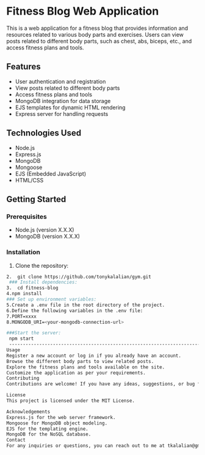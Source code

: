 # Fitness Blog Web Application
This is a web application for a fitness blog that provides information and resources related to various body parts and exercises. Users can view posts related to different body parts, such as chest, abs, biceps, etc., and access fitness plans and tools.

## Features

- User authentication and registration
- View posts related to different body parts
- Access fitness plans and tools
- MongoDB integration for data storage
- EJS templates for dynamic HTML rendering
- Express server for handling requests

## Technologies Used

- Node.js
- Express.js
- MongoDB
- Mongoose
- EJS (Embedded JavaScript)
- HTML/CSS

## Getting Started

### Prerequisites

- Node.js (version X.X.X)
- MongoDB (version X.X.X)

### Installation
1. Clone the repository:
 ```bash https://github.com/tonykalalian/gym.git
2.  git clone https://github.com/tonykalalian/gym.git
  ### Install dependencies:
3.  cd fitness-blog
4.npm install
### Set up environment variables:
5.Create a .env file in the root directory of the project.
6.Define the following variables in the .env file:
7.PORT=xxxx
8.MONGODB_URI=<your-mongodb-connection-url>

###Start the server:
  npm start
  --------------------------------------------------------------------------------------------------------------------
Usage
Register a new account or log in if you already have an account.
Browse the different body parts to view related posts.
Explore the fitness plans and tools available on the site.
Customize the application as per your requirements.
Contributing
Contributions are welcome! If you have any ideas, suggestions, or bug fixes, please open an issue or submit a pull request.

License
This project is licensed under the MIT License.

Acknowledgements
Express.js for the web server framework.
Mongoose for MongoDB object modeling.
EJS for the templating engine.
MongoDB for the NoSQL database.
Contact
For any inquiries or questions, you can reach out to me at tkalalian@gmail.com
